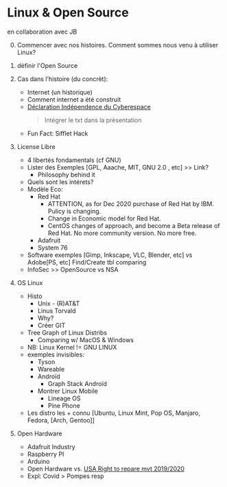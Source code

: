 # Linux & Open Source
en collaboration avec JB

0. Commencer avec nos histoires. Comment sommes nous venu à utiliser Linux?

1. définir l'Open Source

2. Cas dans l'histoire (du concrèt):
    - Internet (un historique)
    - Comment internet a été construit
    - [Déclaration Indépendence du Cyberespace](https://www.eff.org/cyberspace-independence)
        > Intégrer le txt dans la présentation
    - Fun Fact: Sifflet Hack

3. License Libre
    - 4 libertés fondamentals (cf GNU)
    - Lister des Exemples
        [GPL, Aaache, MIT, GNU 2.0 , etc] >> Link?
        + Philosophy behind it
    - Quels sont les intérets?
    - Modèle Eco:
        + Red Hat
            - ATTENTION, as for Dec 2020 purchase of Red Hat by IBM. Pulicy is changing.
            - Change in Economic model for Red Hat.
            - CentOS changes of approach, and become a Beta release of Red Hat. No more community version. No more free.
        + Adafruit
        + System 76
    - Software exemples
        [Gimp, Inkscape, VLC, Blender, etc] vs Adobe[PS, etc]
        Find/Create tbl comparing
    - InfoSec >> OpenSource vs NSA

4. OS Linux
    - Histo
        - Unix - (R)AT&T
        - Linus Torvald
        - Why?
        - Créer GIT
    - Tree Graph of Linux Distribs
        - Comparing w/ MacOS & Windows
    - NB: Linux Kernel != GNU LINUX
    - exemples invisibles:
        - Tyson
        - Wareable
        - Androïd
            + Graph Stack Androïd
        - Montrer Linux Mobile
            - Lineage OS
            - Pine Phone
    - Les distro les + connu
    [Ubuntu, Linux Mint, Pop OS, Manjaro, Fedora, [Arch, Gentoo]]

5. Open Hardware
    - Adafruit Industry
    - Raspberry PI
    - Arduino
    + Open Hardware vs. [USA Right to repare mvt 2019/2020](https://en.wikipedia.org/wiki/Electronics_right_to_repair)
    - Expl: Covid > Pompes resp
